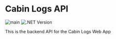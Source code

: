 # Cabin Logs API

![main](https://github.com/Antonio-Kim/CabinLogsApi/actions/workflows/backend.yml/badge.svg)
![.NET Version](https://img.shields.io/badge/.NET-8.0.x-blue)

This is the backend API for the Cabin Logs Web App
